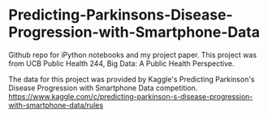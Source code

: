 # Predicting-Parkinsons-Disease-Progression-with-Smartphone-Data

Github repo for iPython notebooks and my project paper. This project was from UCB Public Health 244, Big Data: A Public Health Perspective. 

The data for this project was provided by Kaggle's Predicting Parkinson's Disease Progression with Smartphone Data competition.
https://www.kaggle.com/c/predicting-parkinson-s-disease-progression-with-smartphone-data/rules
